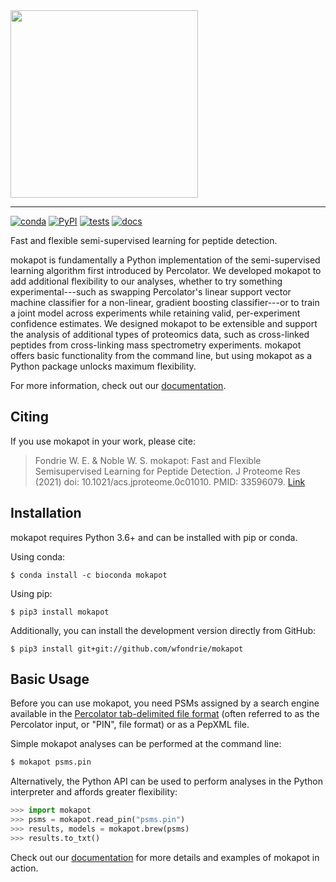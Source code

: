 <img src="https://raw.githubusercontent.com/wfondrie/mokapot/master/static/mokapot_logo_dark.svg" width=300>  

---  
[![conda](https://img.shields.io/conda/vn/bioconda/mokapot?color=green)](http://bioconda.github.io/recipes/mokapot/README.html)
[![PyPI](https://img.shields.io/pypi/v/mokapot?color=green)](https://pypi.org/project/mokapot/)
[![tests](https://github.com/wfondrie/mokapot/workflows/tests/badge.svg)](https://github.com/wfondrie/mokapot/actions?query=workflow%3Atests)
[![docs](https://readthedocs.org/projects/mokapot/badge/?version=latest)](https://mokapot.readthedocs.io/en/latest/?badge=latest)



Fast and flexible semi-supervised learning for peptide detection.  

mokapot is fundamentally a Python implementation of the semi-supervised learning
algorithm first introduced by Percolator. We developed mokapot to add additional
flexibility to our analyses, whether to try something experimental---such as
swapping Percolator's linear support vector machine classifier for a non-linear,
gradient boosting classifier---or to train a joint model across experiments
while retaining valid, per-experiment confidence estimates. We designed mokapot
to be extensible and support the analysis of additional types of proteomics
data, such as cross-linked peptides from cross-linking mass spectrometry
experiments. mokapot offers basic functionality from the command line, but using
mokapot as a Python package unlocks maximum flexibility.

For more information, check out our
[documentation](https://mokapot.readthedocs.io).  

## Citing  
If you use mokapot in your work, please cite:  

> Fondrie W. E. & Noble W. S. mokapot: Fast and Flexible Semisupervised
> Learning for Peptide Detection. J Proteome Res (2021) doi:
> 10.1021/acs.jproteome.0c01010. PMID: 33596079.
> [Link](https://doi.org/10.1021/acs.jproteome.0c01010)

## Installation  

mokapot requires Python 3.6+ and can be installed with pip or conda.  

Using conda:
```
$ conda install -c bioconda mokapot
```

Using pip:
```
$ pip3 install mokapot
```

Additionally, you can install the development version directly from GitHub:  

```
$ pip3 install git+git://github.com/wfondrie/mokapot
```

## Basic Usage  

Before you can use mokapot, you need PSMs assigned by a search engine available
in the [Percolator tab-delimited file
format](https://github.com/percolator/percolator/wiki/Interface#tab-delimited-file-format)
(often referred to as the Percolator input, or "PIN", file format) or as a 
PepXML file. 

Simple mokapot analyses can be performed at the command line:

```Bash
$ mokapot psms.pin
```

Alternatively, the Python API can be used to perform analyses in the Python
interpreter and affords greater flexibility:

```Python
>>> import mokapot
>>> psms = mokapot.read_pin("psms.pin")
>>> results, models = mokapot.brew(psms)
>>> results.to_txt()
```

Check out our [documentation](https://mokapot.readthedocs.io) for more details
and examples of mokapot in action.

